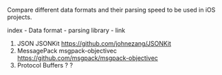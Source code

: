 
Compare different data formats and their parsing speed to be used in iOS projects.

index - Data format - parsing library - link
1.	JSON		JSONKit		https://github.com/johnezang/JSONKit
2. 	MessagePack	msgpack-objectivec	https://github.com/msgpack/msgpack-objectivec
3. 	Protocol Buffers	?	?


